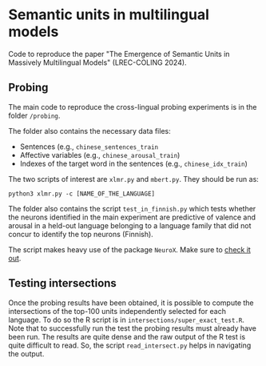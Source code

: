 # Semantic units in multilingual models
Code to reproduce the paper "The Emergence of Semantic Units in Massively Multilingual Models" (LREC-COLING 2024).

## Probing
The main code to reproduce the cross-lingual probing experiments is in the folder `/probing`. 

The folder also contains the necessary data files:
* Sentences (e.g., `chinese_sentences_train`
* Affective variables (e.g., `chinese_arousal_train`)
* Indexes of the target word in the sentences (e.g., `chinese_idx_train`)

The two scripts of interest are `xlmr.py` and `mbert.py`. They should be run as:

```
python3 xlmr.py -c [NAME_OF_THE_LANGUAGE]
```
The folder also contains the script `test_in_finnish.py` which tests whether the neurons identified in the main experiment are predictive of valence and arousal in a held-out language belonging to a language family that did not concur to identify the top neurons (Finnish).

The script makes heavy use of the package `NeuroX`. Make sure to [check it out](https://neurox.qcri.org/).

## Testing intersections
Once the probing results have been obtained, it is possible to compute the intersections of the top-100 units independently selected for each language. To do so the R script is in `intersections/super_exact_test.R`. Note that to successfully run the test the probing results must already have been run. The results are quite dense and the raw output of the R test is quite difficult to read. So, the script `read_intersect.py` helps in navigating the output.
